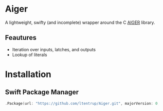 # Aiger

A lightweight, swifty (and incomplete) wrapper around the C [AIGER](http://fmv.jku.at/aiger/) library.

## Feautures

* Iteration over inputs, latches, and outputs
* Lookup of literals


# Installation

## Swift Package Manager

```swift
.Package(url: "https://github.com/ltentrup/Aiger.git", majorVersion: 0, minor: 2)
```

